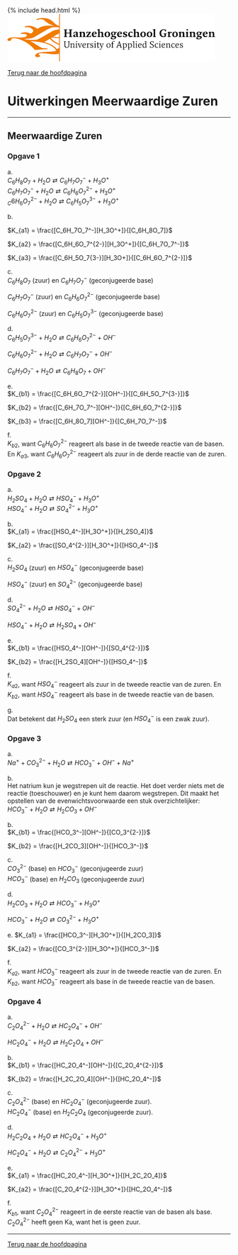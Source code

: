 {% include head.html %}
![Hanze](../hanze/hanze.png)

[Terug naar de hoofdpagina ](../index.md)

# Uitwerkingen Meerwaardige Zuren

---

## Meerwaardige Zuren

### Opgave 1

a.  
$C_6H_8O_7 + H_2O \rightleftarrows C_6  H_7O_7^- + H_3O^+$  
$C_6H_7O_7^- + H_2O \rightleftarrows C_6H_6O_7^{2-} + H_3O^+$  
$_C6H_6O_7^{2-}+ H_2O \rightleftarrows C_6H_5O_7^{3-} + H_3O^+$  

b.  

$K_{a1} = \frac{[C_6H_7O_7^-][H_3O^+]}{[C_6H_8O_7]}$  

$K_{a2} = \frac{[C_6H_6O_7^{2-}][H_3O^+]}{[C_6H_7O_7^-]}$  

$K_{a3} = \frac{[C_6H_5O_7{3-}][H_3O+]}{[C_6H_6O_7^{2-}]}$  

c.  
$C_6H_8O_7$ (zuur) en $C_6H_7O_7^-$ (geconjugeerde base)  

$C_6H_7O_7^-$ (zuur) en $C_6H_6O_7^{2-}$ (geconjugeerde base)  

$C_6H_6O_7^{2-}$ (zuur) en $C_6H_5O_7^{3-}$ (geconjugeerde base)  

d.  
$C_6H_5O_7^{3-} + H_2O \rightleftarrows C_6H_6O_7^{2-} + OH^-$  

$C_6H_6O_7^{2-} + H_2O \rightleftarrows C_6H_7O_7^- + OH^-$  

$C_6H_7O_7^- + H_2O \rightleftarrows C_6H_8O_7 + OH^-$  

e.  
$K_{b1} = \frac{[C_6H_6O_7^{2-}][OH^-]}{[C_6H_5O_7^{3-}]}$  

$K_{b2} = \frac{[C_6H_7O_7^-][OH^-]}{[C_6H_6O_7^{2-}]}$  

$K_{b3} = \frac{[C_6H_8O_7][OH^-]}{[C_6H_7O_7^-]}$  

f.  
$K_{b2}$, want $C_6H_6O_7^{2-}$ reageert als base in de tweede reactie van de basen. En $K_{a3}$, want $C_6H_6O_7^{2-}$ reageert als zuur in de derde reactie van de zuren.  

### Opgave 2

a.  
$H_2SO_4 + H_2O \rightleftarrows HSO_4^- + H_3O^+$  
$HSO_4^- + H_2O \rightleftarrows SO_4^{2-} + H_3O^+$  

b.  
$K_{a1} = \frac{[HSO_4^-][H_3O^+]}{[H_2SO_4]}$  

$K_{a2} = \frac{[SO_4^{2-}][H_3O^+]}{[HSO_4^-]}$  

c.  
$H_2SO_4$ (zuur) en $HSO_4^-$ (geconjugeerde base)  

$HSO_4^-$ (zuur) en $SO_4^{2-}$ (geconjugeerde base)  

d.  
$SO_4^{2-} + H_2O \rightleftarrows HSO_4^- + OH^-$  

$HSO_4^- + H_2O \rightleftarrows H_2SO_4 + OH^-$  

e.  
$K_{b1} = \frac{[HSO_4^-][OH^-]}{[SO_4^{2-}]}$  

$K_{b2} = \frac{[H_2SO_4][OH^-]}{[HSO_4^-]}$  


f.  
$K_{a2}$, want $HSO_4^-$ reageert als zuur in de tweede reactie van de zuren. En $K_{b2}$, want $HSO_4^-$ reageert als base in de tweede reactie van de basen.  

g.  
Dat betekent dat $H_2SO_4$ een sterk zuur (en $HSO_4^-$ is een zwak zuur).  

### Opgave 3

a.  
$Na^+ + CO_3^{2-} + H_2O \rightleftarrows HCO_ 3^- + OH^- + Na^+$  

b.  
Het natrium kun je wegstrepen uit de reactie. Het doet verder niets met de reactie (toeschouwer) en je kunt hem daarom wegstrepen. Dit maakt het opstellen van de evenwichtsvoorwaarde een stuk overzichtelijker:  
$HCO_3^-+ H_2O \rightleftarrows H_2CO_3 + OH^-$  

b.  
$K_{b1} = \frac{[HCO_3^-][OH^-]}{[CO_3^{2-}]}$  

$K_{b2} = \frac{[H_2CO_3][OH^-]}{[HCO_3^-]}$  

c.  
$CO_3^{2-}$  (base) en $HCO_3^-$ (geconjugeerde zuur)  
$HCO_3^-$ (base) en $H_2CO_3$ (geconjugeerde zuur)  

d.  
$H_2CO_3 + H_2O \rightleftarrows HCO_3^- + H_3O^+$  

$HCO_3^- + H_2O \rightleftarrows CO_3^{2-} + H_3O^+$  

e.
$K_{a1} = \frac{[HCO_3^-][H_3O^+]}{[H_2CO_3]}$  

$K_{a2} = \frac{[CO_3^{2-}][H_3O^+]}{[HCO_3^-]}$  

f.  
$K_{a2}$, want $HCO_3^-$ reageert als zuur in de tweede reactie van de zuren. En $K_{b2}$, want $HCO_3^-$ reageert als base in de tweede reactie van de basen.  

### Opgave 4

a.  
$C_2O_4^{2-} + H_2O \rightleftarrows HC_2O_4^- + OH^-$  

$HC_2O_4^- + H_2O \rightleftarrows H_2C_2O_4 + OH^-$  

b.  
$K_{b1} = \frac{[HC_2O_4^-][OH^-]}{[C_2O_4^{2-}]}$  

$K_{b2} = \frac{[H_2C_2O_4][OH^-]}{[HC_2O_4^-]}$  

c.  
$C_2O_4^{2-}$  (base) en $HC_2O_4^-$ (geconjugeerde zuur).  
$HC_2O_4^-$ (base) en $H_2C_2O_4$ (geconjugeerde zuur).  

d.  
$H_2C_2O_4 + H_2O \rightleftarrows HC_2O_4^- + H_3O^+$  

$HC_2O_4^- + H_2O \rightleftarrows C_2O_4^{2-} + H_3O^+$  

e.  
$K_{a1} = \frac{[HC_2O_4^-][H_3O^+]}{[H_2C_2O_4]}$  

$K_{a2} = \frac{[C_2O_4^{2-}][H_3O^+]}{[HC_2O_4^-]}$  

f.  
$K_{b1}$, want $C_2O_4^{2-}$ reageert in de eerste reactie van de basen als base.  
$C_2O_4^{2-}$ heeft geen Ka, want het is geen zuur.  

---

[Terug naar de hoofdpagina ](../index.md)
